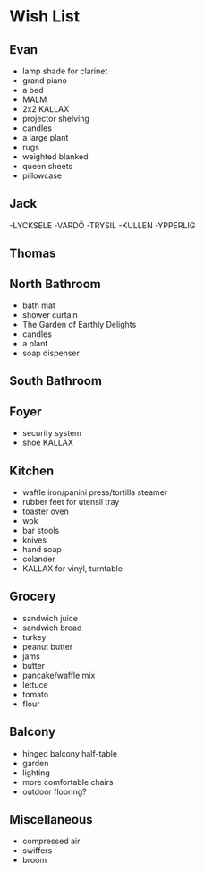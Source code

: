 # Wish List
## Evan
- lamp shade for clarinet
- grand piano
- a bed
- MALM
- 2x2 KALLAX
- projector shelving
- candles
- a large plant
- rugs
- weighted blanked
- queen sheets
- pillowcase

## Jack
-LYCKSELE
-VARDÖ
-TRYSIL
-KULLEN
-YPPERLIG

## Thomas

## North Bathroom
- bath mat
- shower curtain
- The Garden of Earthly Delights
- candles
- a plant
- soap dispenser

## South Bathroom

## Foyer
- security system
- shoe KALLAX

## Kitchen
- waffle iron/panini press/tortilla steamer
- rubber feet for utensil tray
- toaster oven
- wok
- bar stools
- knives
- hand soap
- colander
- KALLAX for vinyl, turntable

## Grocery
- sandwich juice
- sandwich bread
- turkey
- peanut butter
- jams
- butter
- pancake/waffle mix
- lettuce
- tomato
- flour

## Balcony
- hinged balcony half-table
- garden
- lighting
- more comfortable chairs
- outdoor flooring?

## Miscellaneous
- compressed air
- swiffers
- broom
